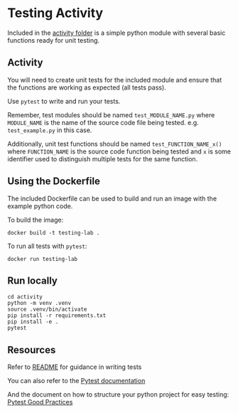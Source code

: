 # Testing Activity

Included in the [activity folder](./activity/) is a simple python module with several basic functions ready for unit testing.

## Activity

You will need to create unit tests for the included module and ensure that the functions are working as expected (all tests pass).

Use `pytest` to write and run your tests.

Remember, test modules should be named `test_MODULE_NAME.py` where `MODULE_NAME` is the name of the source code file being tested. e.g. `test_example.py` in this case.

Additionally, unit test functions should be named `test_FUNCTION_NAME_x()` where `FUNCTION_NAME` is the source code function being tested and `x` is some identifier used to distinguish multiple tests for the same function.

## Using the Dockerfile

The included Dockerfile can be used to build and run an image with the example python code.

To build the image:

```shell
docker build -t testing-lab .
```

To run all tests with `pytest`:

```shell
docker run testing-lab
```

## Run locally

```shell
cd activity
python -m venv .venv
source .venv/bin/activate
pip install -r requirements.txt
pip install -e .
pytest
```

## Resources

Refer to [README](./README.md) for guidance in writing tests

You can also refer to the [Pytest documentation](https://docs.pytest.org/en/stable/getting-started.html#create-your-first-test)

And the document on how to structure your python project for easy testing: [Pytest Good Practices](https://docs.pytest.org/en/7.1.x/explanation/goodpractices.html)